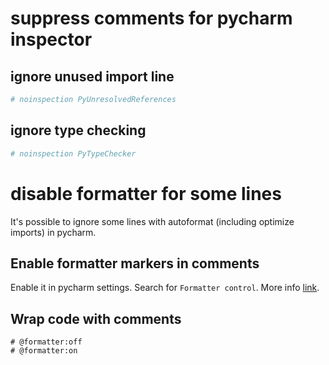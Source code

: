 # suppress comments for pycharm inspector

## ignore unused import line

```py
# noinspection PyUnresolvedReferences
```

## ignore type checking
```py
# noinspection PyTypeChecker
```

# disable formatter for some lines
It's possible to ignore some lines with autoformat (including optimize imports) in pycharm.

## Enable formatter markers in comments
Enable it in pycharm settings. Search for `Formatter control`. More info 
[link](https://www.jetbrains.com/help/idea/reformat-and-rearrange-code.html#exclude_file_from_reformat).

## Wrap code with comments
```pydocstring
# @formatter:off
# @formatter:on
```
